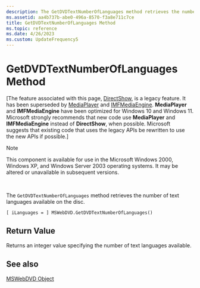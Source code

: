 ```yaml
---
description: The GetDVDTextNumberOfLanguages method retrieves the number of text languages available on the disc.
ms.assetid: aa4b737b-abe0-496a-8570-f3a8e711c7ce
title: GetDVDTextNumberOfLanguages Method
ms.topic: reference
ms.date: 4/26/2023
ms.custom: UpdateFrequency5
---
```


# GetDVDTextNumberOfLanguages Method

\[The feature associated with this page, [DirectShow](/windows/win32/directshow/directshow), is a legacy feature. It has been superseded by [MediaPlayer](/uwp/api/Windows.Media.Playback.MediaPlayer) and [IMFMediaEngine](/windows/win32/api/mfmediaengine/nn-mfmediaengine-imfmediaengine). **MediaPlayer** and **IMFMediaEngine** have been optimized for Windows 10 and Windows 11. Microsoft strongly recommends that new code use **MediaPlayer** and **IMFMediaEngine** instead of **DirectShow**, when possible. Microsoft suggests that existing code that uses the legacy APIs be rewritten to use the new APIs if possible.\]

> [!Note]  
> This component is available for use in the Microsoft Windows 2000, Windows XP, and Windows Server 2003 operating systems. It may be altered or unavailable in subsequent versions.

 

The `GetDVDTextNumberOfLanguages` method retrieves the number of text languages available on the disc.

``` syntax
[ iLanguages = ] MSWebDVD.GetDVDTextNumberOfLanguages()
```

## Return Value

Returns an integer value specifying the number of text languages available.

## See also

<dl> <dt>

[MSWebDVD Object](mswebdvd-object.md)
</dt> </dl>

 

 



